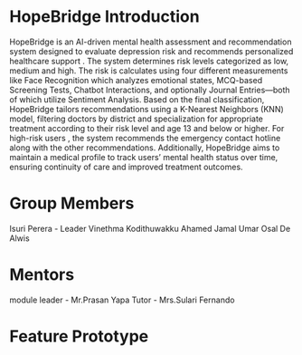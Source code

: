 # HopeBridge Introduction
HopeBridge is an AI-driven mental health assessment and recommendation system designed to evaluate depression risk and recommends personalized healthcare support . The system determines risk levels categorized as low, medium and high. The risk is calculates using four different measurements like Face Recognition which analyzes emotional states, MCQ-based Screening Tests, Chatbot Interactions, and optionally Journal Entries—both of which utilize Sentiment Analysis. Based on the final classification, HopeBridge tailors recommendations using a K-Nearest Neighbors (KNN) model, filtering  doctors by district and specialization for appropriate treatment according to their risk level and age 13 and below or higher. For high-risk users , the system recommends the emergency contact hotline along with the other recommendations. Additionally, HopeBridge aims to maintain a medical profile to track users’ mental health status over time, ensuring continuity of care and improved treatment outcomes.
# Group Members
Isuri Perera - Leader
Vinethma Kodithuwakku 
Ahamed Jamal Umar
Osal De Alwis 
# Mentors
module leader - Mr.Prasan Yapa
Tutor - Mrs.Sulari Fernando

# Feature Prototype 
